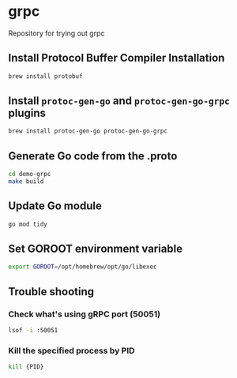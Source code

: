 # grpc
Repository for trying out grpc

## Install Protocol Buffer Compiler Installation
```sh
brew install protobuf
```

## Install `protoc-gen-go` and `protoc-gen-go-grpc` plugins
```sh
brew install protoc-gen-go protoc-gen-go-grpc
```

## Generate Go code from the .proto
```sh
cd demo-grpc
make build
```

## Update Go module
```sh
go mod tidy
```

## Set GOROOT environment variable
```sh
export GOROOT=/opt/homebrew/opt/go/libexec
```


## Trouble shooting
### Check what's using gRPC port (50051)
```sh
lsof -i :50051
```

### Kill the specified process by PID
```sh
kill {PID}
```
